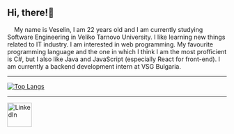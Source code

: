 <h2>Hi, there!👋</h2>
&nbsp;&nbsp;&nbsp;&nbsp;My name is Veselin, I am 22 years old and I am currently studying Software Engineering in Veliko Tarnovo University. I like learning new things related to IT industry. I am interested in web programming. My favourite programming language and the one in which I think I am the most profficient is C#, but I also like Java and JavaScript (especially React for front-end). I am currently a backend development intern at VSG Bulgaria.

<hr />

[![Top Langs](https://github-readme-stats.vercel.app/api/top-langs/?username=VeselinDenchev)](https://github.com/anuraghazra/github-readme-stats)

<hr />

<div>
    <a href="https://www.linkedin.com/in/veselin-denchev-855454243/" >
        <div>
                    <img src="https://img.icons8.com/color/344/linkedin.png" alt="LinkedIn" style="width: 4em;">
        </div>
    </a>
</div>

<!--
**VeselinDenchev/VeselinDenchev** is a ✨ _special_ ✨ repository because its `README.md` (this file) appears on your GitHub profile.

Here are some ideas to get you started:

- 🔭 I’m currently working on ...
- 🌱 I’m currently learning ...
- 👯 I’m looking to collaborate on ...
- 🤔 I’m looking for help with ...
- 💬 Ask me about ...
- 📫 How to reach me: ...
- 😄 Pronouns: ...
- ⚡ Fun fact: ...
-->

